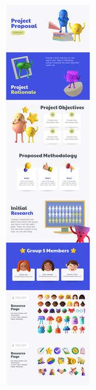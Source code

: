 ![template](https://raw.githubusercontent.com/ShriIraCatalog/resources-two/refs/heads/master/2025/04/20/20250420043501.png)
